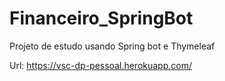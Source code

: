 # Financeiro_SpringBot
Projeto de estudo usando Spring bot e Thymeleaf

Url: https://vsc-dp-pessoal.herokuapp.com/
